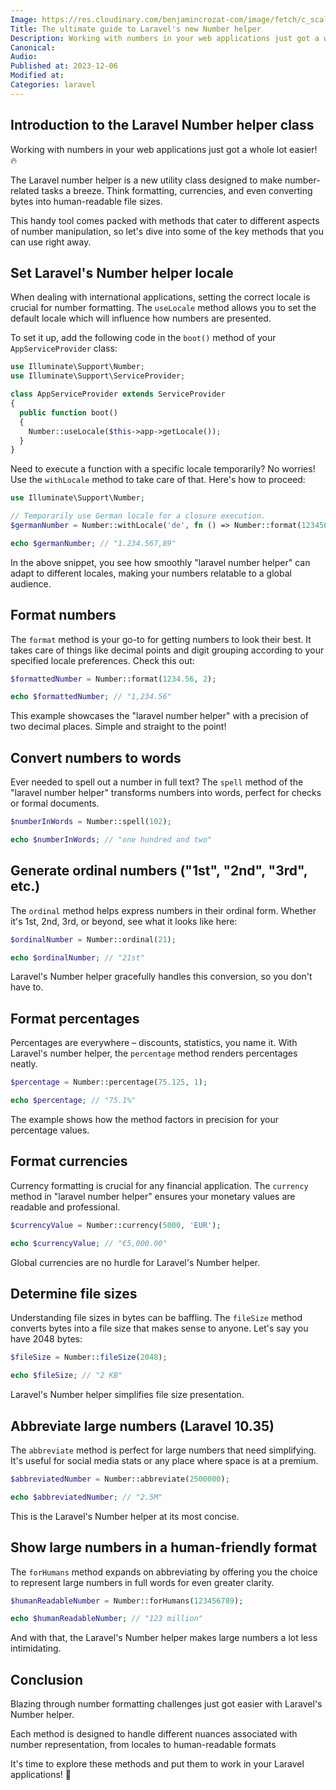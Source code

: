 ```yaml
---
Image: https://res.cloudinary.com/benjamincrozat-com/image/fetch/c_scale,f_webp,q_auto,w_1200/https://github.com/benjamincrozat/content/assets/3613731/b5ab883f-6840-4cb7-8c8f-e36d3c30c533
Title: The ultimate guide to Laravel's new Number helper
Description: Working with numbers in your web applications just got a whole lot easier! Discover what's possible using Laravel's new Number helper.
Canonical: 
Audio:
Published at: 2023-12-06
Modified at:
Categories: laravel
---
```


## Introduction to the Laravel Number helper class

Working with numbers in your web applications just got a whole lot easier! 🔥

The Laravel number helper is a new utility class designed to make number-related tasks a breeze. Think formatting, currencies, and even converting bytes into human-readable file sizes.

This handy tool comes packed with methods that cater to different aspects of number manipulation, so let's dive into some of the key methods that you can use right away.

## Set Laravel's Number helper locale

When dealing with international applications, setting the correct locale is crucial for number formatting. The `useLocale` method allows you to set the default locale which will influence how numbers are presented.

To set it up, add the following code in the `boot()` method of your `AppServiceProvider` class:

```php
use Illuminate\Support\Number;
use Illuminate\Support\ServiceProvider;

class AppServiceProvider extends ServiceProvider
{
  public function boot()
  {
    Number::useLocale($this->app->getLocale());
  }
}
```

Need to execute a function with a specific locale temporarily? No worries! Use the `withLocale` method to take care of that. Here's how to proceed:

```php
use Illuminate\Support\Number;

// Temporarily use German locale for a closure execution.
$germanNumber = Number::withLocale('de', fn () => Number::format(1234567.89));

echo $germanNumber; // "1.234.567,89"
```

In the above snippet, you see how smoothly "laravel number helper" can adapt to different locales, making your numbers relatable to a global audience.

## Format numbers

The `format` method is your go-to for getting numbers to look their best. It takes care of things like decimal points and digit grouping according to your specified locale preferences. Check this out:

```php
$formattedNumber = Number::format(1234.56, 2);

echo $formattedNumber; // "1,234.56"
```

This example showcases the "laravel number helper" with a precision of two decimal places. Simple and straight to the point!

## Convert numbers to words

Ever needed to spell out a number in full text? The `spell` method of the "laravel number helper" transforms numbers into words, perfect for checks or formal documents.

```php
$numberInWords = Number::spell(102);

echo $numberInWords; // "one hundred and two"
```

## Generate ordinal numbers ("1st", "2nd", "3rd", etc.)

The `ordinal` method helps express numbers in their ordinal form. Whether it's 1st, 2nd, 3rd, or beyond, see what it looks like here:

```php
$ordinalNumber = Number::ordinal(21);

echo $ordinalNumber; // "21st"
```

Laravel's Number helper gracefully handles this conversion, so you don't have to.

## Format percentages

Percentages are everywhere – discounts, statistics, you name it. With Laravel's number helper, the `percentage` method renders percentages neatly.

```php
$percentage = Number::percentage(75.125, 1);

echo $percentage; // "75.1%"
```

The example shows how the method factors in precision for your percentage values.

## Format currencies

Currency formatting is crucial for any financial application. The `currency` method in "laravel number helper" ensures your monetary values are readable and professional.

```php
$currencyValue = Number::currency(5000, 'EUR');

echo $currencyValue; // "€5,000.00"
```

Global currencies are no hurdle for Laravel's Number helper.

## Determine file sizes

Understanding file sizes in bytes can be baffling. The `fileSize` method converts bytes into a file size that makes sense to anyone. Let's say you have 2048 bytes:

```php
$fileSize = Number::fileSize(2048);

echo $fileSize; // "2 KB"
```

Laravel's Number helper simplifies file size presentation.

## Abbreviate large numbers (Laravel 10.35)

The `abbreviate` method is perfect for large numbers that need simplifying. It's useful for social media stats or any place where space is at a premium.

```php
$abbreviatedNumber = Number::abbreviate(2500000);

echo $abbreviatedNumber; // "2.5M"
```

This is the Laravel's Number helper at its most concise.

## Show large numbers in a human-friendly format

The `forHumans` method expands on abbreviating by offering you the choice to represent large numbers in full words for even greater clarity.

```php
$humanReadableNumber = Number::forHumans(123456789);

echo $humanReadableNumber; // "123 million"
```

And with that, the Laravel's Number helper makes large numbers a lot less intimidating.

## Conclusion

Blazing through number formatting challenges just got easier with Laravel's Number helper.

Each method is designed to handle different nuances associated with number representation, from locales to human-readable formats

It's time to explore these methods and put them to work in your Laravel applications! 💪
